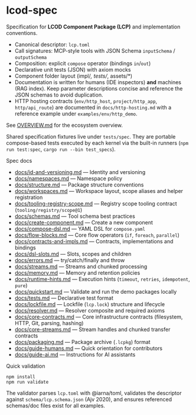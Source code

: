 # lcod-spec

Specification for **LCOD Component Package (LCP)** and implementation conventions.

- Canonical descriptor: `lcp.toml`
- Call signatures: MCP-style tools with JSON Schema `inputSchema` / `outputSchema`
- Composition: explicit `compose` operator (bindings `in`/`out`)
- Declarative unit tests (JSON) with axiom mocks
- Component folder layout (impl/*, tests/*, assets/*)
- Documentation is written for humans (IDE inspectors) **and** machines (RAG index).
  Keep parameter descriptions concise and reference the JSON schemas to avoid
  duplication.
- HTTP hosting contracts (`env/http_host`, `project/http_app`, `http/api_route`)
  are documented in `docs/http-hosting.md` with a reference example under
  `examples/env/http_demo`.

See [OVERVIEW.md](OVERVIEW.md) for the ecosystem overview.

Shared specification fixtures live under `tests/spec`. They are portable compose-based tests executed by each kernel via the built-in runners (`npm run test:spec`, `cargo run --bin test_specs`).

Spec docs

- [docs/id-and-versioning.md](docs/id-and-versioning.md) — Identity and versioning
- [docs/namespaces.md](docs/namespaces.md) — Namespace policy
- [docs/structure.md](docs/structure.md) — Package structure conventions
- [docs/workspaces.md](docs/workspaces.md) — Workspace layout, scope aliases and helper registration
- [docs/tooling-registry-scope.md](docs/tooling-registry-scope.md) — Registry scope tooling contract (`tooling/registry/scope@1`)
- [docs/schemas.md](docs/schemas.md) — Tool schema best practices
- [docs/create-component.md](docs/create-component.md) — Create a new component
- [docs/compose-dsl.md](docs/compose-dsl.md) — YAML DSL for `compose.yaml`
- [docs/flow-blocks.md](docs/flow-blocks.md) — Core flow operators (`if`, `foreach`, `parallel`)
- [docs/contracts-and-impls.md](docs/contracts-and-impls.md) — Contracts, implementations and bindings
- [docs/dsl-slots.md](docs/dsl-slots.md) — Slots, scopes and children
- [docs/errors.md](docs/errors.md) — try/catch/finally and throw
- [docs/streams.md](docs/streams.md) — Streams and chunked processing
- [docs/memory.md](docs/memory.md) — Memory and retention policies
- [docs/runtime-hints.md](docs/runtime-hints.md) — Execution hints (`timeout`, `retries`, `idempotent`, `pure`)
- [docs/quickstart.md](docs/quickstart.md) — Validate and run the demo packages locally
- [docs/tests.md](docs/tests.md) — Declarative test format
- [docs/lockfile.md](docs/lockfile.md) — Lockfile (`lcp.lock`) structure and lifecycle
- [docs/resolver.md](docs/resolver.md) — Resolver composite and required axioms
- [docs/core-contracts.md](docs/core-contracts.md) — Core infrastructure contracts (filesystem, HTTP, Git, parsing, hashing)
- [docs/core-streams.md](docs/core-streams.md) — Stream handles and chunked transfer contracts
- [docs/packaging.md](docs/packaging.md) — Package archive (`.lcpkg`) format
- [docs/guide-humans.md](docs/guide-humans.md) — Quick orientation for contributors
- [docs/guide-ai.md](docs/guide-ai.md) — Instructions for AI assistants

Quick validation

```
npm install
npm run validate
```

The validator parses `lcp.toml` with @iarna/toml, validates the descriptor against `schema/lcp.schema.json` (Ajv 2020), and ensures referenced schemas/doc files exist for all examples.
